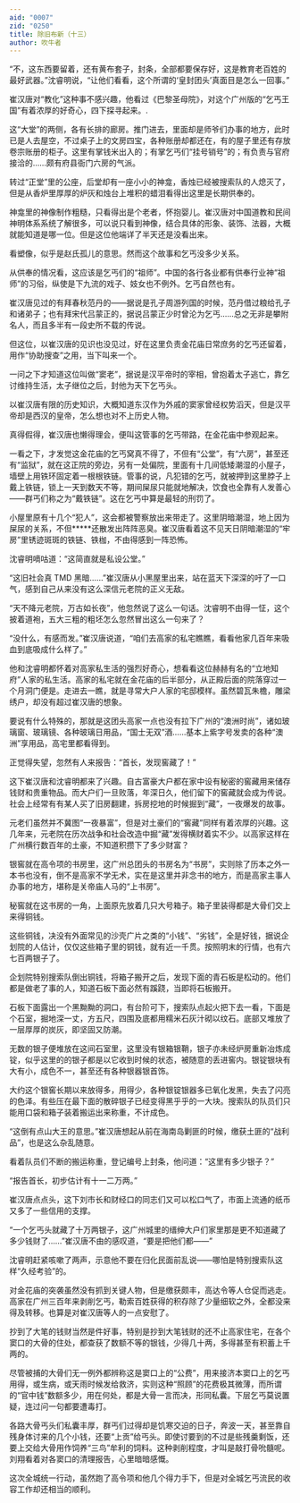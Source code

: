 ```yaml
---
aid: "0007"
zid: "0250"
title: 除旧布新（十三）
author: 吹牛者
---
```


“不，这东西要留着，还有黄布套子，封条，全部都要保存好，这是教育老百姓的最好武器。”沈睿明说，“让他们看看，这个所谓的‘皇封团头’真面目是怎么一回事。”

崔汉唐对“教化”这种事不感兴趣，他看过《巴黎圣母院》，对这个广州版的“乞丐王国”有着浓厚的好奇心，四下探寻起来。.

这“大堂”的两侧，各有长排的廊房。推门进去，里面却是师爷们办事的地方，此时已是人去屋空，不过桌子上的文房四宝，各种账册却都还在，有的屋子里还有存放卷宗账册的柜子。这里有掌钱米出入的；有掌乞丐们“挂号销号”的；有负责与官府接洽的……颇有府县衙门六房的气派。

转过“正堂”里的公座，后堂却有一座小小的神龛，香烛已经被搜索队的人熄灭了，但是从香炉里厚厚的炉灰和烛台上堆积的蜡泪看得出这里是长期供奉的。

神龛里的神像制作粗糙，只看得出是个老者，怀抱婴儿。崔汉唐对中国道教和民间神明体系系统了解很多，可以说只看到神像，结合具体的形象、装饰、法器，大概就能知道是哪一位。但是这位他端详了半天还是没看出来。

看塑像，似乎是赵氏孤儿的意思。然而这个故事和乞丐没多少关系。

从供奉的情况看，这应该是乞丐们的“祖师”。中国的各行各业都有供奉行业神“祖师”的习俗，纵使是下九流的戏子、妓女也不例外。乞丐自然也有。

崔汉唐见过的有拜春秋范丹的――据说是孔子周游列国的时候，范丹借过粮给孔子和诸弟子；也有拜宋代吕蒙正的，据说吕蒙正少时曾沦为乞丐……总之无非是攀附名人，而且多半有一段史所不载的传说。

但这位，以崔汉唐的见识也没见过，好在这里负责金花庙日常庶务的乞丐还留着，用作“协助搜查”之用，当下叫来一个。

一问之下才知道这位叫做“窦老”，据说是汉平帝时的宰相，曾抱着太子逃亡，靠乞讨维持生活，太子继位之后，封他为天下乞丐头。

以崔汉唐有限的历史知识，大概知道东汉作为外戚的窦家曾经权势滔天，但是汉平帝却是西汉的皇帝，怎么想也对不上历史人物。

真得假得，崔汉唐也懒得理会，便叫这管事的乞丐带路，在金花庙中参观起来。

一看之下，才发觉这金花庙的乞丐窝真不得了，不但有“公堂”，有“六房”，甚至还有“监狱”，就在这正院的旁边，另有一处偏院，里面有十几间低矮潮湿的小屋子，墙壁上用铁环固定着一根根铁链。管事的说，凡犯错的乞丐，就被押到这里脖子上戴上铁链，锁上一天到数天不等，期间屎尿只能就地解决，饮食也全靠有人发善心――群丐们称之为“戴铁链”。这在乞丐中算是最轻的刑罚了。

小屋里原有十几个“犯人”，这会都被警察放出来带走了。这里阴暗潮湿，地上因为屎尿的关系，不但\*\*\*\*\*还散发出阵阵恶臭。崔汉唐看着这不见天日阴暗潮湿的“牢房”里锈迹斑斑的铁链、铁枷，不由得感到一阵恐怖。

沈睿明嘀咕道：“这简直就是私设公堂。”

“这旧社会真 TMD 黑暗……”崔汉唐从小黑屋里出来，站在蓝天下深深的吁了一口气，感到自己从来没有这么深信元老院的正义无敌。

“天不降元老院，万古如长夜”，他忽然说了这么一句话。沈睿明不由得一怔，这个披着道袍，五大三粗的粗坯怎么忽然冒出这么一句来了？

“没什么，有感而发。”崔汉唐说道，“咱们去高家的私宅瞧瞧，看看他家几百年来吸血到底吸成什么样了。”

他和沈睿明都怀着对高家私生活的强烈好奇心，想看看这位赫赫有名的“立地知府”人家的私生活。高家的私宅就在金花庙的后半部分，从正殿后面的院落穿过一个月洞门便是。走进去一瞧，就是寻常大户人家的宅邸模样。虽然碧瓦朱檐，雕梁绣户，却没有超过崔汉唐的想象。

要说有什么特殊的，那就是这团头高家一点也没有拉下广州的“澳洲时尚”，诸如玻璃窗、玻璃镜、各种玻璃日用品，“国士无双”酒……基本上紫字号发卖的各种“澳洲”享用品，高宅里都看得到。

正觉得失望，忽然有人来报告：“首长，发现窖藏了！”

这下崔汉唐和沈睿明都来了兴趣。自古富豪大户都在家中设有秘密的窖藏用来储存钱财和贵重物品。而大户们一旦败落，年深日久，他们留下的窖藏就会成为传说。社会上经常有有某人买了旧房翻建，拆房挖地的时候掘到“藏”，一夜爆发的故事。

元老们虽然并不冀图“一夜暴富”，但是对土豪们的“窖藏”同样有着浓厚的兴趣。这几年来，元老院在历次战争和社会改造中掘“藏”发得横财着实不少。以高家这样在广州横行数百年的土豪，不知道积攒下了多少财富？

银窖就在高令项的书房里，这广州总团头的书房名为“书房”，实则除了历本之外一本书也没有，倒不是高家不学无术，实在是这里并非念书的地方，而是高家主事人办事的地方，堪称是关帝庙人马的“上书房”。

秘窖就在这书房的一角，上面原先放着几只大号箱子。箱子里装得都是大骨们交上来得铜钱。

这些铜钱，决没有外面常见的沙壳广片之类的“小钱”、“劣钱”，全是好钱，据说企划院的人估计，仅仅这些箱子里的铜钱，就有近一千贯。按照明末的行情，也有六七百两银子了。

企划院特别搜索队倒出铜钱，将箱子搬开之后，发现下面的青石板是松动的。他们都是做老了事的人，知道石板下面必然有蹊跷，当即将石板搬开。

石板下面露出一个黑黝黝的洞口，有台阶可下，搜索队点起火把下去一看，下面是个石室，掘地深一丈，方五尺，四围及底都用糯米石灰汁砌以纹石。底部又堆放了一层厚厚的炭灰，即坚固又防潮。

无数的银子便堆放在这间石室里，这里没有银箱银鞘，银子亦未经炉房重新冶炼成锭，似乎这里的的银子都是以它收到时候的状态，被随意的丢进窖内。银锭银块有大有小，成色不一，甚至还有各种银器银首饰。

大约这个银窖长期以来放得多，用得少，各种银锭银器多已氧化发黑，失去了闪亮的色泽。有些压在最下面的散碎银子已经变得黑乎乎的一大块。搜索队的队员们只能用口袋和箱子装着搬运出来称重，不计成色。

“这倒有点山大王的意思。”崔汉唐想起从前在海南岛剿匪的时候，缴获土匪的“战利品”，也是这么杂乱随意。

看着队员们不断的搬运称重，登记编号上封条，他问道：“这里有多少银子？”

“报告首长，初步估计有十一二万两。”

崔汉唐点点头，这下刘市长和财经口的同志们又可以松口气了，市面上流通的纸币又多了一些信用的支撑。

“一个乞丐头就藏了十万两银子，这广州城里的缙绅大户们家里那是更不知道藏了多少钱财了……”崔汉唐不由的感叹道，“要是把他们都――”

沈睿明赶紧咳嗽了两声，示意他不要在归化民面前乱说――哪怕是特别搜索队这样“久经考验”的。

对金花庙的突袭虽然没有抓到关键人物，但是缴获颇丰，高达令等人仓促而逃走。高家在广州三百年来剥削乞丐，勒索百姓获得的积存除了少量细软之外，全都没来得及转移。也算是对崔汉唐等人的一点安慰了。

抄到了大笔的钱财当然是件好事，特别是抄到大笔钱财的还不止高家住宅，在各个窦口的大骨的住处，都查获了数额不等的银钱，少得几十两，多得甚至有积蓄上千两的。

尽管被捕的大骨们无一例外都辨称这是窦口上的“公费”，用来接济本窦口上的乞丐用得，或生病，或天雨时候发给救济，实则这种“照顾”的花费极其微薄，而所谓的“官中钱”数额多少，用在何处，都是大骨一言而决，形同私囊。下层乞丐莫说置疑，连过问一句都要遭毒打。

各路大骨丐头们私囊丰厚，群丐们过得却是饥寒交迫的日子，奔波一天，甚至靠自残身体讨来的几个小钱，还要“上贡”给丐头。即使讨要到的不过是些残羹剩饭，还要上交给大骨用作饲养“三鸟”牟利的饲料。这种剥削程度，才叫是敲打骨吮髓呢。刘翔看着对各窦口的清理报告，心里暗暗感慨。

这次全城统一行动，虽然跑了高令项和他几个得力手下，但是对全城乞丐流民的收容工作却还相当的顺利。
